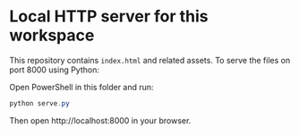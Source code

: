 # Local HTTP server for this workspace

This repository contains `index.html` and related assets. To serve the files on port 8000 using Python:

Open PowerShell in this folder and run:

```powershell
python serve.py
```

Then open http://localhost:8000 in your browser.
